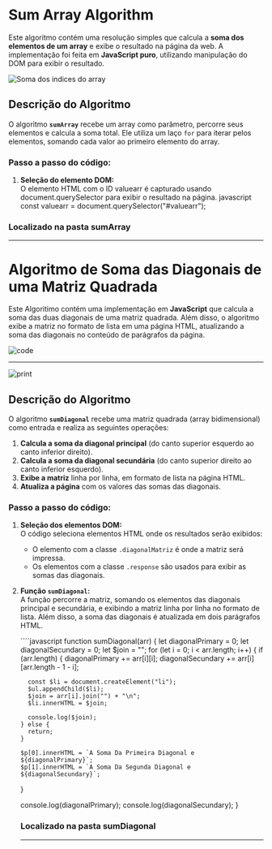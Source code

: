 # **Sum Array Algorithm**

Este algoritmo contém uma resolução simples que calcula a **soma dos elementos de um array** e exibe o resultado na página da web. A implementação foi feita em **JavaScript puro**, utilizando manipulação do DOM para exibir o resultado.

![Soma dos indices do array](https://github.com/user-attachments/assets/cbb9a3a6-69c3-4f41-a47c-1eafa793b97c)


## **Descrição do Algoritmo**

O algoritmo **`sumArray`** recebe um array como parâmetro, percorre seus elementos e calcula a soma total. Ele utiliza um laço `for` para iterar pelos elementos, somando cada valor ao primeiro elemento do array.

### **Passo a passo do código:**
1. **Seleção do elemento DOM:**  
   O elemento HTML com o ID valuearr é capturado usando document.querySelector para exibir o resultado na página.
   javascript
   const valuearr = document.querySelector("#valuearr");

### Localizado na pasta sumArray

   ----

   # **Algoritmo de Soma das Diagonais de uma Matriz Quadrada**

Este Algoritimo contém uma implementação em **JavaScript** que calcula a soma das duas diagonais de uma matriz quadrada. Além disso, o algoritmo exibe a matriz no formato de lista em uma página HTML, atualizando a soma das diagonais no conteúdo de parágrafos da página.

![code](https://github.com/user-attachments/assets/436f22ba-e5d8-4ee1-b7b6-80fb4f0797d6)

---

![print](https://github.com/user-attachments/assets/22f4f9d4-9c2b-46f5-b73c-62576f18ca37)


## **Descrição do Algoritmo**

O algoritmo **`sumDiagonal`** recebe uma matriz quadrada (array bidimensional) como entrada e realiza as seguintes operações:

1. **Calcula a soma da diagonal principal** (do canto superior esquerdo ao canto inferior direito).
2. **Calcula a soma da diagonal secundária** (do canto superior direito ao canto inferior esquerdo).
3. **Exibe a matriz** linha por linha, em formato de lista na página HTML.
4. **Atualiza a página** com os valores das somas das diagonais.

### **Passo a passo do código:**
1. **Seleção dos elementos DOM:**  
   O código seleciona elementos HTML onde os resultados serão exibidos:
   - O elemento com a classe `.diagonalMatriz` é onde a matriz será impressa.
   - Os elementos com a classe `.response` são usados para exibir as somas das diagonais.

2. **Função `sumDiagonal`:**  
   A função percorre a matriz, somando os elementos das diagonais principal e secundária, e exibindo a matriz linha por linha no formato de lista. Além disso, a soma das diagonais é atualizada em dois parágrafos HTML.

   ´´´´javascript
   function sumDiagonal(arr) {
     let diagonalPrimary = 0;
     let diagonalSecundary = 0;
     let $join = "";
     for (let i = 0; i < arr.length; i++) {
       if (arr.length) {
         diagonalPrimary += arr[i][i];
         diagonalSecundary += arr[i][arr.length - 1 - i];

         const $li = document.createElement("li");
         $ul.appendChild($li);
         $join = arr[i].join("") + "\n";
         $li.innerHTML = $join;

         console.log($join);
       } else {
         return;
       }

       $p[0].innerHTML = `A Soma Da Primeira Diagonal e ${diagonalPrimary}`;
       $p[1].innerHTML = `A Soma Da Segunda Diagonal e ${diagonalSecundary}`;
     }

     console.log(diagonalPrimary);
     console.log(diagonalSecundary);
   }

   ### Localizado na pasta sumDiagonal

   ----

